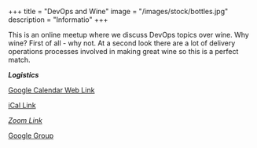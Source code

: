 +++
title = "DevOps and Wine"
image = "/images/stock/bottles.jpg"
description = "Informatio"
+++

This is an online meetup where we discuss DevOps topics over wine. Why wine? First of all - why not. At a second look there are a lot of delivery operations processes involved in making great wine so this is a perfect match. 

_**Logistics**_

[Google Calendar Web Link](https://calendar.google.com/calendar?cid=ZHluYXRyYWNlLmNvbV9tdXJtMWxrMmhpdXUzNmFxNWFoM2hybWFiY0Bncm91cC5jYWxlbmRhci5nb29nbGUuY29t)

[iCal Link](https://calendar.google.com/calendar/ical/dynatrace.com_murm1lk2hiuu36aq5ah3hrmabc%40group.calendar.google.com/public/basic.ics)

[*Zoom Link*](https://dynatrace.zoom.us/j/7506042864)

[Google Group](https://groups.google.com/d/forum/devops-and-wine)